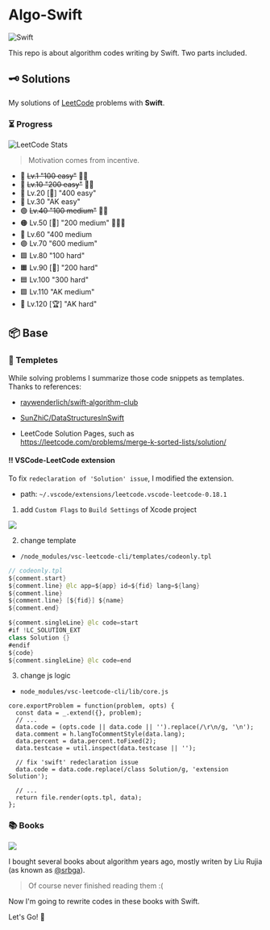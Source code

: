 # Algo-Swift

![Swift](https://img.shields.io/badge/Swift-%23FF4088.svg?&style=for-the-badge&logo=swift&logoColor=white)

This repo is about algorithm codes writing by Swift. Two parts included.

## 🗝 Solutions

My solutions of [LeetCode](https://leetcode.com/problemset/all/) problems with **Swift**.

### ⏳ Progress

![LeetCode Stats](https://leetcard.jacoblin.cool/ryderfang?theme=light&font=Fjord%20One&ext=activity&width=555)

> Motivation comes from incentive.

- 🔸 ~~Lv.1 "100 easy"~~ 🎯🎉
- 🔹 ~~Lv.10 "200 easy"~~ 🎯🎉
- 🔶 Lv.20 [🥉] "400 easy"
- 🔷 Lv.30 "AK easy"
- 🟢 ~~Lv.40 "100 medium"~~ 🎯🎉
- 🟠 Lv.50 [🥈] "200 medium" 🚶🚶🚶
- 🔵 Lv.60 "400 medium
- 🟣 Lv.70 "600 medium"
- 🟩 Lv.80 "100 hard"
- 🟧 Lv.90 [🥇] "200 hard"
- 🟦 Lv.100 "300 hard"
- 🟪 Lv.110 "AK medium"
- 🔱 Lv.120 [🏆] "AK hard"

## 📦 Base

### 📔 Templetes

While solving problems I summarize those code snippets as templates. Thanks to references:

* [raywenderlich/swift-algorithm-club](https://github.com/raywenderlich/swift-algorithm-club)

* [SunZhiC/DataStructuresInSwift](https://github.com/SunZhiC/DataStructuresInSwift)

* LeetCode Solution Pages, such as https://leetcode.com/problems/merge-k-sorted-lists/solution/

#### ‼️ VSCode-LeetCode extension

To fix `redeclaration of 'Solution' issue`, I modified the extension.

* path: `~/.vscode/extensions/leetcode.vscode-leetcode-0.18.1`


1. add `Custom Flags` to `Build Settings` of Xcode project

![](https://ryder-1252249141.cos.ap-shanghai.myqcloud.com/uPic/2022-11-13-EycSUM.png)

2. change template

* `/node_modules/vsc-leetcode-cli/templates/codeonly.tpl`

```swift
// codeonly.tpl
${comment.start}
${comment.line} @lc app=${app} id=${fid} lang=${lang}
${comment.line}
${comment.line} [${fid}] ${name}
${comment.end}

${comment.singleLine} @lc code=start
#if !LC_SOLUTION_EXT
class Solution {}
#endif
${code}
${comment.singleLine} @lc code=end
```

3. change js logic

* `node_modules/vsc-leetcode-cli/lib/core.js`

```
core.exportProblem = function(problem, opts) {
  const data = _.extend({}, problem);
  // ... 
  data.code = (opts.code || data.code || '').replace(/\r\n/g, '\n');
  data.comment = h.langToCommentStyle(data.lang);
  data.percent = data.percent.toFixed(2);
  data.testcase = util.inspect(data.testcase || '');

  // fix 'swift' redeclaration issue
  data.code = data.code.replace(/class Solution/g, 'extension Solution');

  // ...
  return file.render(opts.tpl, data);
};
```

### 📚 Books

![](https://ryder-1252249141.cos.ap-shanghai.myqcloud.com/uPic/2022-11-15-ZoByQo.png)

I bought several books about algorithm years ago, mostly writen by Liu Rujia (as known as [@srbga](https://www.topcoder.com/members/srbga)).

> Of course never finished reading them :(

Now I'm going to rewrite codes in these books with Swift.

Let's Go! 🖖
